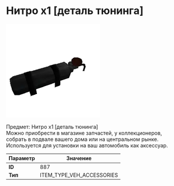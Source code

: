 # Нитро x1 [деталь тюнинга]

![Item Image](../img/887.webp?raw=true)

Предмет: Нитро x1 [деталь тюнинга]<br>Можно приобрести в магазине запчастей, у коллекционеров,<br>собрать в подвале вашего дома или на центральном рынке.<br>Используется для установки на ваш автомобиль как аксессуар.


| Параметр | Значение |
|----------|----------|
| **ID** | 887 |
| **Тип** | ITEM_TYPE_VEH_ACCESSORIES |

